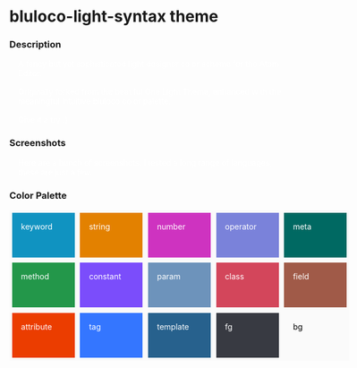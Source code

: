 # bluloco-light-syntax theme

### Description
A fancy but yet sophisticated light designer color scheme for the Atom Editor.

Originally forked from the beatiful One Light Theme, enhanced with the meaningful intuitive bluloco color palette.

Give it a try :)

### Screenshots
Here are a bunch of screenshots.
I tested a long range of languages, these are just a few.

<!-- ###### Javascript
![js](preview/js.png)

###### Typescript
![ts](preview/ts.png)

###### Python
![py](preview/py.png)

###### Python
![rb](preview/rb.png)

###### HTML
![html](preview/html.png)

###### CSS
![css](preview/css.png)

-->

### Color Palette

<style>
  .box {
    height: 5rem;
    width: 7rem;
    margin: 0.3rem;
    float: left
  }
  .keyword {
    background-color: #1093C1;
  }
  .string {
    background-color: #E38100;
  }
  .number {
    background-color: #CE33C0;
  }
  .operator {
    background-color: #7A82DA;
  }
  .meta {
    background-color: #006962;
  }
  .method {
    background-color: #23974A;
  }
  .constant {
    background-color: #7B4DFB;
  }
  .parameter {
    background-color: #6D93BB;
  }
  .class {
    background-color: #D3465B;
  }    
  .field {
    background-color: #A05A48;
  }
  .attribute {
    background-color: #EB3D00;
  }
  .tag {
    background-color: #3476FF;
  }
  .template {
    background-color: #27618D;
  }
  .fg {
    background-color: #383a42;
  }

  .bg {
    width: 38rem
  }
  .bg-color {
    background-color: #FAFAFA;
  }
  .bg:after {
    clear: both;
    content: "";
    display: table;
  }
  p {
    color: white;
    margin: 1rem;
  }
</style>

<div class="bg bg-color">
  <div class="box keyword"><p>keyword</p></div>
  <div class="box string"><p>string</p></div>
  <div class="box number"><p>number</p></div>
  <div class="box operator"><p>operator</p></div>
  <div class="box meta"><p>meta</p></div>
  <div class="box method"><p>method</p></div>
  <div class="box constant"><p>constant</p></div>
  <div class="box parameter"><p>param</p></div>
  <div class="box class"><p>class</p></div>
  <div class="box field"><p>field</p></div>
  <div class="box attribute"><p>attribute</p></div>
  <div class="box tag"><p>tag</p></div>
  <div class="box template"><p>template</p></div>
  <div class="box fg"><p>fg</p></div>
  <div class="box bg-color"><p style=color:black>bg</p></div>
</div>
